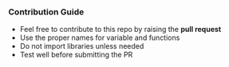### Contribution Guide

- Feel free to contribute to this repo by raising the **pull request**
- Use the proper names for variable and functions
- Do not import libraries unless needed
- Test well before submitting the PR
